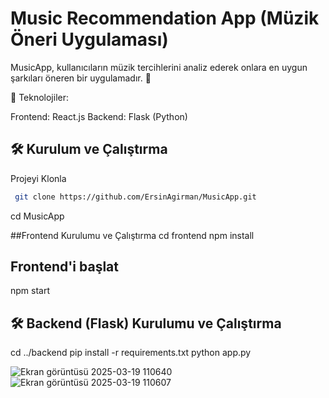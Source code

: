 # Music Recommendation App (Müzik Öneri Uygulaması)

MusicApp, kullanıcıların müzik tercihlerini analiz ederek onlara en uygun şarkıları öneren bir uygulamadır. 🎵

🚀 Teknolojiler:

Frontend: React.js
Backend: Flask (Python)

## 🛠 Kurulum ve Çalıştırma
Projeyi Klonla
```sh
 git clone https://github.com/ErsinAgirman/MusicApp.git
``` 
cd MusicApp

##Frontend Kurulumu ve Çalıştırma
cd frontend
npm install

## Frontend'i başlat

npm start

## 🛠 Backend (Flask) Kurulumu ve Çalıştırma
cd ../backend
pip install -r requirements.txt
python app.py

![Ekran görüntüsü 2025-03-19 110640](https://github.com/user-attachments/assets/544dee08-140d-4907-8a2a-4a6fa4a99a8b)
![Ekran görüntüsü 2025-03-19 110607](https://github.com/user-attachments/assets/5e34c3ce-effe-4263-b640-ff513d66adc1)
